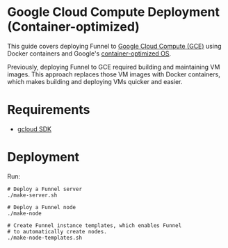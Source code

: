 # Google Cloud Compute Deployment (Container-optimized)

This guide covers deploying Funnel to [Google Cloud Compute (GCE)][gce] using Docker containers and Google's [container-optimized OS][cos].

Previously, deploying Funnel to GCE required building and maintaining VM images. This approach replaces those VM images with Docker containers, which makes building and deploying VMs quicker and easier.

# Requirements

- [gcloud SDK][gcloud]

# Deployment

Run:
```
# Deploy a Funnel server
./make-server.sh

# Deploy a Funnel node
./make-node

# Create Funnel instance templates, which enables Funnel
# to automatically create nodes.
./make-node-templates.sh
```

[gce]: https://cloud.google.com/compute/
[cos]: https://cloud.google.com/container-optimized-os/docs/
[gcloud]: https://cloud.google.com/sdk/gcloud/
